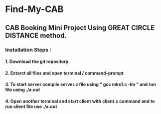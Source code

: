 # Find-My-CAB
## CAB Booking Mini Project Using GREAT CIRCLE DISTANCE method.
### Installation Steps :
  #### 1. Download the git repository.
  #### 2. Extarct all files and open terminal / command-prompt
  #### 3. To start server compile server.c file using  " gcc mks1.c -lm " and run file using ./a.out 
  #### 4. Open another terminal and start client with client.c command and to run client file use ./a.out
